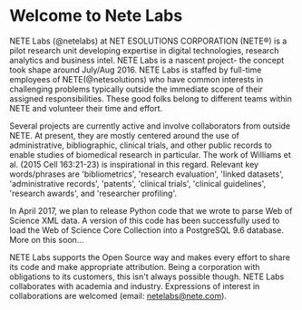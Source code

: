 # Welcome to Nete Labs

NETE Labs (@netelabs) at NET ESOLUTIONS CORPORATION (NETE®) is a pilot research unit developing expertise in digital technologies, research analytics and business intel. NETE Labs is a nascent project- the concept took shape around July/Aug 2016. NETE Labs is staffed by full-time employees of NETE(@netesolutions) who have common interests in challenging problems typically outside the immediate scope of their assigned responsibilities. These good folks belong to different teams within NETE and volunteer their time and effort.

Several projects are currently active and involve collaborators from outside NETE. At present, they are mostly centered around the use of administrative, bibliographic, clinical trials, and other public records to enable studies of biomedical research in particular. The work of Williams et al. (2015 Cell 163:21-23) is inspirational in this regard. Relevant key words/phrases are 'bibliometrics', 'research evaluation', 'linked datasets', 'administrative records', 'patents', 'clinical trials', 'clinical guidelines', 'research awards', and 'researcher profiling'.

In April 2017, we plan to release Python code that we wrote to parse Web of Science XML data. A version of this code has been successfully used to load the Web of Science Core Collection into a PostgreSQL 9.6 database. More on this soon...

NETE Labs supports the Open Source way and makes every effort to share its code and make appropriate attribution. Being a corporation with obligations to its customers, this isn't always possible though. NETE Labs collaborates with academia and industry. Expressions of interest in collaborations are welcomed (email: netelabs@nete.com).



